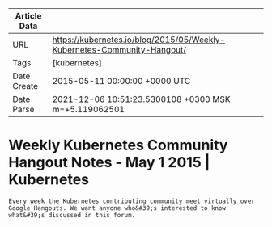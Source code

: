 |             Article Data             ||
| ----------------- | ----------------- |
| URL               | https://kubernetes.io/blog/2015/05/Weekly-Kubernetes-Community-Hangout/        |
| Tags              | [kubernetes]       |
| Date Create       | 2015-05-11 00:00:00 &#43;0000 UTC |
| Date Parse        | 2021-12-06 10:51:23.5300108 &#43;0300 MSK m=&#43;5.119062501  |

#  Weekly Kubernetes Community Hangout Notes - May 1 2015  | Kubernetes

	
	
	
	
	Every week the Kubernetes contributing community meet virtually over Google Hangouts. We want anyone who&#39;s interested to know what&#39;s discussed in this forum.


	

	


